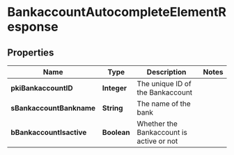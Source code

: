 

# BankaccountAutocompleteElementResponse

## Properties

Name | Type | Description | Notes
------------ | ------------- | ------------- | -------------
**pkiBankaccountID** | **Integer** | The unique ID of the Bankaccount | 
**sBankaccountBankname** | **String** | The name of the bank | 
**bBankaccountIsactive** | **Boolean** | Whether the Bankaccount is active or not | 




